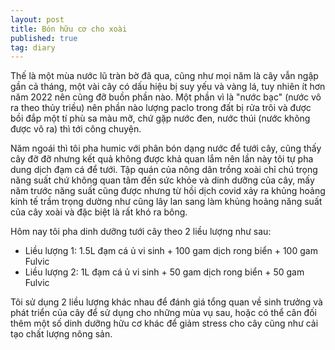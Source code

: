 ```yaml
---
layout: post
title: Bón hữu cơ cho xoài
published: true
tag: diary
---
```


Thế là một mùa nước lũ tràn bờ đã qua, cũng như mọi năm là cây vẫn ngập gần cả tháng, một vài cây có dấu hiệu bị suy yếu và vàng lá, tuy nhiên ít hơn năm 2022 nên cũng đỡ buồn phần nào. Một phần vì là "nước bạc" (nước vô ra theo thủy triều) nên phần nào lượng paclo trong đất bị rửa trôi và được bồi đắp một tí phù sa màu mỡ, chứ gặp nước đen, nước thúi (nước không được vô ra) thì tới công chuyện.

Năm ngoái thì tôi pha humic với phân bón dạng nước để tưới cây, cũng thấy cây đỡ đỡ nhưng kết quả không được khả quan lắm nên lần này tôi tự pha dung dịch đạm cá để tưới. Tập quán của nông dân trồng xoài chỉ chú trọng năng suất chứ không quan tâm đến sức khỏe và dinh dưỡng của cây, mấy năm trước năng suất cũng được nhưng từ hồi dịch covid xảy ra khủng hoảng kinh tế trầm trọng dường như cũng lây lan sang làm khủng hoảng năng suất của cây xoài và đặc biệt là rất khó ra bông.

Hôm nay tôi pha dinh dưỡng tưới cây theo 2 liều lượng như sau:

- Liều lượng 1: 1.5L đạm cá ủ vi sinh + 100 gam dịch rong biển + 100 gam Fulvic
- Liều lượng 2: 1L đạm cá ủ vi sinh + 50 gam dịch rong biển + 50 gam Fulvic

Tôi sử dụng 2 liều lượng khác nhau để đánh giá tổng quan về sinh trưởng và phát triển của cây để sử dụng cho những mùa vụ sau, hoặc có thể cân đối thêm một số dinh dưỡng hữu cơ khác để giảm stress cho cây cũng như cải tạo chất lượng nông sản.
